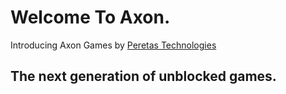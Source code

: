 # Welcome To Axon.
Introducing Axon Games by [Peretas Technologies](https://peretas.tech/)

## The next generation of unblocked games.
